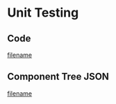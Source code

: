# Unit Testing

## Code

[filename](https://raw.githubusercontent.com/johnfercher/maroto/v2/docs/assets/examples/unittests/v2/main_test.go ':include :type=code')

## Component Tree JSON

[filename](../../assets/json/test.json ':include :type=code')
